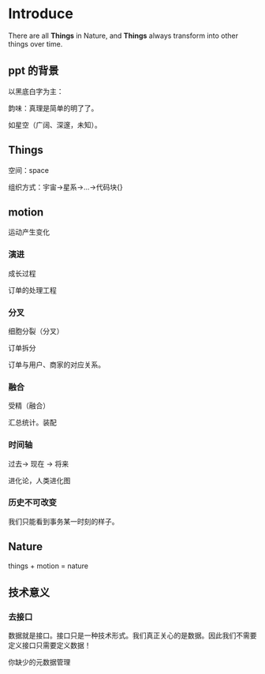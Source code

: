 # Introduce

There are all **Things** in Nature, and **Things** always transform into other things over time.

## ppt 的背景

以黑底白字为主：

韵味：真理是简单的明了了。

如星空（广阔、深邃，未知）。

## Things

空间：space

组织方式：宇宙->星系->...->代码块{}

## motion

运动产生变化

### 演进

成长过程

订单的处理工程

### 分叉

细胞分裂（分叉）

订单拆分

订单与用户、商家的对应关系。

###  融合

受精（融合）

汇总统计。装配

### 时间轴

 过去-> 现在 -> 将来

 进化论，人类进化图

### 历史不可改变

 我们只能看到事务某一时刻的样子。

## Nature

things + motion = nature

## 技术意义

### 去接口
数据就是接口。接口只是一种技术形式。我们真正关心的是数据。因此我们不需要定义接口只需要定义数据！


你缺少的元数据管理



